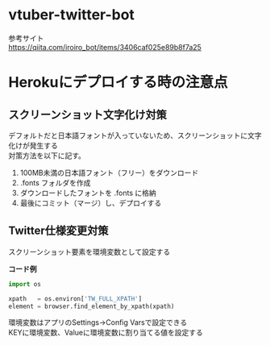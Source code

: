 # vtuber-twitter-bot

参考サイト  
https://qiita.com/iroiro_bot/items/3406caf025e89b8f7a25

# Herokuにデプロイする時の注意点

## スクリーンショット文字化け対策
デフォルトだと日本語フォントが入っていないため、スクリーンショットに文字化けが発生する  
対策方法を以下に記す。  

1. 100MB未満の日本語フォント（フリー）をダウンロード
1. .fonts フォルダを作成
1. ダウンロードしたフォントを .fonts に格納
1. 最後にコミット（マージ）し、デプロイする

## Twitter仕様変更対策

スクリーンショット要素を環境変数として設定する

**コード例**
```python
import os

xpath   = os.environ['TW_FULL_XPATH']
element = browser.find_element_by_xpath(xpath)
```

環境変数はアプリのSettings→Config Varsで設定できる  
KEYに環境変数、Valueに環境変数に割り当てる値を設定する
